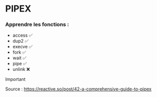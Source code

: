 # PIPEX

### Apprendre les fonctions : 

- access ✅
- dup2 ✅
- execve ✅ 
- fork ✅
- wait ✅
- pipe ✅
- unlink ❌ 

> [!IMPORTANT]
> Source : https://reactive.so/post/42-a-comprehensive-guide-to-pipex
